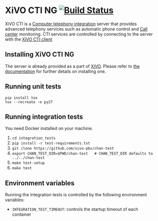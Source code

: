 XiVO CTI NG [![Build Status](https://travis-ci.org/wazo-pbx/xivo-ctid-ng.png?branch=master)](https://travis-ci.org/wazo-pbx/xivo-ctid-ng)
===========

XiVO CTI is a [Computer telephony integration](http://en.wikipedia.org/Computer_telephony_integration) server 
that provides advanced telephony services such as automatic phone control and 
[Call center](http://en.wikipedia.org/wiki/Call_center) monitoring. CTI services are controlled by connecting to 
the server with the [XiVO CTI client](https://github.com/xivo-pbx/xivo-client-qt)

Installing XiVO CTI NG
----------------------

The server is already provided as a part of [XiVO](http://documentation.xivo.io).
Please refer to [the documentation](http://documentation.xivo.io/en/stable/installation/installsystem.html) for
further details on installing one.

Running unit tests
------------------

```
pip install tox
tox --recreate -e py27
```

Running integration tests
-------------------------

You need Docker installed on your machine.

1. ```cd integration_tests```
2. ```pip install -r test-requirements.txt```
3. ```git clone https://github.com/xivo-pbx/chan-test```
4. ```export CHAN_TEST_DIR=$PWD/chan-test   # CHAN_TEST_DIR defaults to ../../chan-test```
4. ```make test-setup```
5. ```make test```

Environment variables
---------------------

Running the integration tests is controlled by the following environment variables:

* `INTEGRATION_TEST_TIMEOUT`: controls the startup timeout of each container
